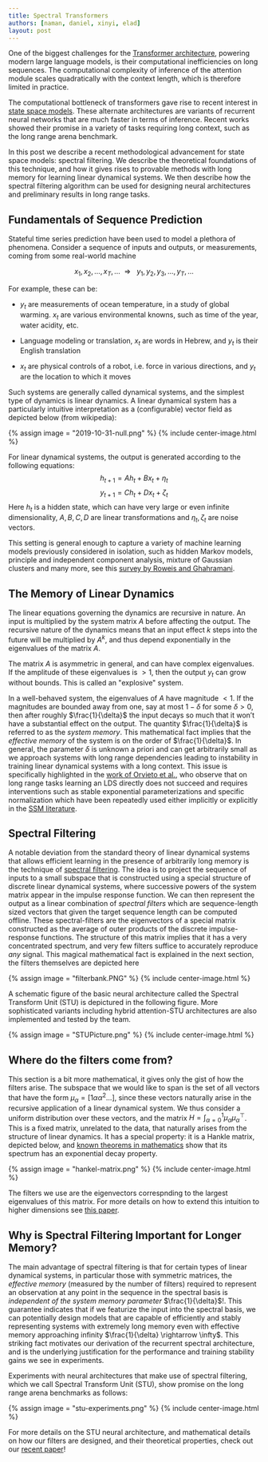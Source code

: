 ```yaml
---
title: Spectral Transformers
authors: [naman, daniel, xinyi, elad]
layout: post
---
```


One of the biggest challenges for the [Transformer architecture](https://proceedings.neurips.cc/paper_files/paper/2017/hash/3f5ee243547dee91fbd053c1c4a845aa-Abstract.html), powering modern large language models, is their computational inefficiencies on long sequences. The computational complexity of inference of the attention module scales quadratically with the context length, which is therefore limited in practice.  

The computational bottleneck of transformers gave rise to recent interest in [state space models](https://arxiv.org/abs/2312.00752). These alternate architectures are variants of recurrent neural networks that are much faster in terms of inference. Recent works showed their promise in a variety of tasks requiring long context, such as the long range arena benchmark. 

In this post we describe a recent methodological advancement for state space models: spectral filtering. We describe the theoretical foundations of this technique, and how it gives rises to provable methods with long memory for learning linear dynamical systems. We then describe how the spectral filtering algorithm can be used for designing neural architectures and preliminary results in long range tasks.   

## Fundamentals of Sequence Prediction 

Stateful time series prediction have been used to model a plethora of phenomena. Consider a sequence of inputs and outputs, or measurements, coming from some real-world machine 

$$x_1,x_2, \ldots , x_T , \ldots   \ \ \Rightarrow  \ \ \ y_1,y_2, y_3 , \ldots, y_T , \ldots $$

For example, these can be:

-   $y_t$ are measurements of ocean temperature, in a study of global warming. $x_t$ are various environmental knowns, such as time of the year, water acidity, etc.


-   Language modeling or translation, $x_t$ are words in Hebrew, and $y_t$ is their English translation


-   $x_t$ are physical controls of a robot, i.e. force in various directions, and $y_t$ are the location to which it moves

Such systems are generally called dynamical systems, and the simplest type of dynamics is linear dynamics. A linear dynamical system has a particularly intuitive interpretation as a (configurable) vector field as depicted below (from wikipedia):

{% assign image = "2019-10-31-null.png" %} 
{% include center-image.html %}

For linear dynamical systems, the output is generated according to the following equations:
$$h_{t+1}  = A h_t + B x_t + \eta_t $$
$$y_{t+1}   = C h_t + D x_t + \zeta_t $$
Here $h_t$ is a hidden state, which can have very large or even infinite dimensionality, $A,B,C,D$ are linear transformations and $\eta_t,\zeta_t$ are noise vectors.


This setting is general enough to capture a variety of machine learning models previously considered in isolation, such as hidden Markov models, principle and independent component analysis, mixture of Gaussian clusters and many more, see this [survey by Roweis and Ghahramani](https://cs.nyu.edu/~roweis/papers/NC110201.pdf).

## The Memory of Linear Dynamics 

The linear equations governing the dynamics are recursive in nature. An input is multiplied by the system matrix $A$ before affecting the output. The recursive nature of the dynamics means that an input effect $k$ steps into the future will be multiplied by $A^k$, and thus depend exponentially in the eigenvalues of the matrix $A$. 

The matrix $A$ is asymmetric in general, and can have complex eigenvalues. If the amplitude of these eigenvalues is $>1$, then the output $y_t$ can grow without bounds. This is called an "explosive" system. 

In a well-behaved system, the eigenvalues of $A$ have magnitude $<1$. If the magnitudes are bounded away from one, say at most $1-\delta$ for some $\delta > 0$, then after roughly $\frac{1}{\delta}$ the input decays so much that it won’t have a substantial effect on the output. The quantity $\frac{1}{\delta}$ is referred to as the *system memory*.  This mathematical fact implies that the *effective memory* of the system is on the order of $\frac{1}{\delta}$. In general, the parameter $\delta$ is unknown a priori and can get arbitrarily small as we approach systems with long range dependencies leading to instability in training linear dynamical systems with a long context. This issue is specifically highlighted in the [work of Orvieto et al.](https://arxiv.org/abs/2303.06349), who observe that on long range tasks learning an LDS directly does not succeed and requires interventions such as stable exponential parameterizations and specific normalization which have been repeatedly used either implicitly or explicitly in the [SSM literature](https://arxiv.org/abs/2111.00396). 

## Spectral Filtering  

A notable deviation from the standard theory of linear dynamical systems that allows efficient learning in the presence of arbitrarily long memory is the technique of [spectral filtering](https://arxiv.org/abs/1711.00946). The idea is to project the sequence of inputs to a small subspace that is constructed using a special structure of discrete linear dynamical systems, where successive powers of the system matrix appear in the impulse response function. We can then represent the output as a linear combination of *spectral filters* which are sequence-length sized vectors that given the target sequence length can be computed offline. These spectral-filters are the eigenvectors of a special matrix constructed as the average of outer products of the discrete impulse-response functions. The structure of this matrix implies that it has a very concentrated spectrum, and very few filters suffice to accurately reproduce *any* signal. This magical mathematical fact is explained in the next section, the filters themselves are depicted here 

{% assign image = "filterbank.PNG" %}
{% include center-image.html %}

A schematic figure of the basic neural architecture called the Spectral Transform Unit (STU) is depictured in the following figure. More sophisticated variants including hybrid attention-STU architectures are also implemented and tested by the team. 

{% assign image = "STUPicture.png" %}
{% include center-image.html %}
 

## Where do the filters come from? 

This section is a bit more mathematical, it gives only the gist of how the filters arise. The subspace that we would like to span is the set of all vectors that have the form $\mu_\alpha = [1 \alpha \alpha^2 ... ]$, since these vectors naturally arise in the recursive application of a linear dynamical system. We thus consider a uniform distribution over these vectors, and the matrix $H = \int_{\alpha = 0}^1 \mu_\alpha \mu_\alpha^\top$. This is a fixed matrix, unrelated to the data, that naturally arises from the structure of linear dynamics. It has a special property: it is a Hankle matrix, depicted below, and [known theorems in mathematics](https://epubs.siam.org/doi/abs/10.1137/16M1096426) show that its spectrum has an exponential decay property. 

{% assign image = "hankel-matrix.png" %}
{% include center-image.html %}

The filters we use are the eigenvectors correspnding to the largest eigenvalues of this matrix. For more details on how to extend this intuition to higher dimensions see 
 [this paper](https://arxiv.org/abs/1711.00946).

 

## Why is Spectral Filtering Important for Longer Memory? 

The main advantage of spectral filtering is that for certain types of linear dynamical systems, in particular those with symmetric matrices, the *effective memory* (measured by the number of filters) required to represent an observation at any point in the sequence in the spectral basis is *independent of the system memory parameter* $\frac{1}{\delta}$!. This guarantee indicates that if we featurize the input into the spectral basis, we can potentially design models that are capable of efficiently and stably representing systems with extremely long memory even with effective memory approaching infinity $\frac{1}{\delta} \rightarrow \infty$. This striking fact motivates our derivation of the recurrent spectral architecture, and is the underlying justification for the performance and training stability gains we see in experiments. 

Experiments with neural architectures that make use of spectral filtering, which we call Spectral Transform Unit (STU), show promise on the long range arena benchmarks as follows:

{% assign image = "stu-experiments.png" %}
{% include center-image.html %}



For more details on the STU neural architecture, and mathematical details on how our filters are designed, and their theoretical properties, check out our [recent paper](https://arxiv.org/pdf/2312.06837)!







